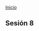 <!-- No borrar o modificar -->
[Inicio](./index.md)

## Sesión 8 


<!-- Su documentación aquí -->






